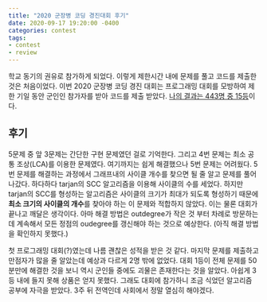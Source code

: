 ```yaml
---
title: "2020 군장병 코딩 경진대회 후기"
date: 2020-09-17 19:20:00 -0400
categories: contest
tags:
- contest
- review
---
```


학교 동기의 권유로 참가하게 되었다. 이렇게 제한시간 내에 문제를 풀고 코드를 제출한 것은 처음이었다. 
이번 2020 군장병 코딩 경진 대회는 프로그래밍 대회를 모방하여 제한 기일 동안 군인인 참가자를 받아 코드를 제출 받았다. 
[나의 결과는 443명 중 15등](https://programmers.co.kr/competitions/350/leaderboard/16524/fullscreen)이다.  

## 후기
5문제 중 앞 3문제는 간단한 구현 문제였던 걸로 기억한다. 그리고 4번 문제는 최소 공통 조상(LCA)를 이용한 문제였다. 여기까지는 쉽게 해결했으나 5번 문제는 어려웠다. 
5번 문제를 해결하는 과정에서 그래프내의 사이클 개수를 찾으면 될 줄 알고 문제를 풀어나갔다. 하다하다 tarjan의 SCC 알고리즘을 이용해 사이클의 수를 세었다.
하지만 tarjan의 SCC를 형성하는 알고리즘은 사이클의 크기가 최대가 되도록 형성하기 때문에 **최소 크기의 사이클의 개수**를 찾아야 하는 이 문제와 적합하지 않았다. 
이는 물론 대회가 끝나고 깨달은 생각이다. 아마 해결 방법은 outdegree가 작은 것 부터 차례로 방문하는데 계속해서 모든 정점의 oudegree를 갱신해야 하는 것으로 예상한다. 
(아직 해결 방법을 확인하지 못했다.)
 
첫 프로그래밍 대회(?)였는데 나름 괜찮은 성적을 받은 것 같다. 마지막 문제를 제출하고 만점자가 많을 줄 알았는데 예상과 다르게 2명 밖에 없었다. 
대회 1등이 전체 문제를 50분만에 해결한 것을 보니 역시 군인들 중에도 괴물은 존재한다는 것을 알았다. 아쉽게 3등 내에 들지 못해 상품은 얻지 못했다. 
그래도 대회에 참가하니 조금 식었던 알고리즘 공부에 자극을 받았다. 3주 뒤 전역인데 사회에서 정말 열심히 해야겠다. 
